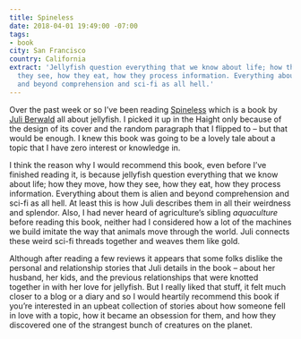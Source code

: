 ```yaml
---
title: Spineless
date: 2018-04-01 19:49:00 -07:00
tags:
- book
city: San Francisco
country: California
extract: 'Jellyfish question everything that we know about life; how they move, how
  they see, how they eat, how they process information. Everything about them is alien
  and beyond comprehension and sci-fi as all hell.'
---
```


Over the past week or so I’ve been reading [Spineless](https://www.amazon.com/Spineless-Science-Jellyfish-Growing-Backbone/dp/0735211264) which is a book by [Juli Berwald](http://www.juliberwald.com/) all about jellyfish. I picked it up in the Haight only because of the design of its cover and the random paragraph that I flipped to – but that would be enough. I knew this book was going to be a lovely tale about a topic that I have zero interest or knowledge in.

I think the reason why I would recommend this book, even before I’ve finished reading it, is because jellyfish question everything that we know about life; how they move, how they see, how they eat, how they process information. Everything about them is alien and beyond comprehension and sci-fi as all hell. At least this is how Juli describes them in all their weirdness and splendor. Also, I had never heard of agriculture’s sibling *aquaculture* before reading this book, neither had I considered how a lot of the machines we build imitate the way that animals move through the world. Juli connects these weird sci-fi threads together and weaves them like gold.

Although after reading a few reviews it appears that some folks dislike the personal and relationship stories that Juli details in the book – about her husband, her kids, and the previous relationships that were knotted together in with her love for jellyfish. But I really liked that stuff, it felt much closer to a blog or a diary and so I would heartily recommend this book if you’re interested in an upbeat collection of stories about how someone fell in love with a topic, how it became an obsession for them, and how they discovered one of the strangest bunch of creatures on the planet.

